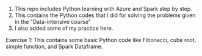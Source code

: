 1. This repo includes Python learning with Azure and Spark step by step.
2. This contains the Python codes that I did for solving the problems given in the "Data-intensive course"
3. I also added some of my practice here.
   
Exercise 1:
This contains some basic Python code like Fibonacci, cube root, simple function, and Spark Dataframe.
